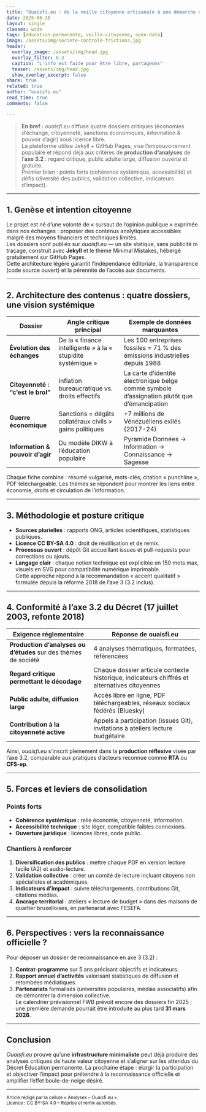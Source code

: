 ```yaml
---
title: "Ouaisfi.eu : de la veille citoyenne artisanale à une démarche d’analyse critique en règle"
date: 2025-06-30
layout: single
classes: wide
tags: [éducation-permanente, veille-citoyenne, open-data]
image: /assets/img/societe-controle-frictions.jpg  
header:
  overlay_image: /assets/img/head.jpg
  overlay_filter: 0.3
  caption: "L'info est faite pour être libre, partageons"
  teaser: /assets/img/head.jpg
  show_overlay_excerpt: false
share: true
related: true
author: "ouaisfi.eu"
read_time: true
comments: false

---
```


> **En bref :** _ouaisfi.eu_ diffuse quatre dossiers critiques (économies d’échange, citoyenneté, sanctions économiques, information & pouvoir d’agir) sous licence libre.  
> La plateforme utilise Jekyll + GitHub Pages, vise l’empouvoirement populaire et répond déjà aux critères de **production d’analyses** de l’**axe 3.2** : regard critique, public adulte large, diffusion ouverte et gratuite.  
> Premier bilan : points forts (cohérence systémique, accessibilité) et défis (diversité des publics, validation collective, indicateurs d’impact).  

---

## 1. Genèse et intention citoyenne  

Le projet est né d’une volonté de « sursaut de l’opinion publique » exprimée dans nos échanges : proposer des contenus analytiques accessibles malgré des moyens financiers et techniques limités.  
Les dossiers sont publiés sur *ouaisfi.eu* — un site statique, sans publicité ni traçage, construit avec **Jekyll** et le thème Minimal Mistakes, hébergé gratuitement sur GitHub Pages.  
Cette architecture légère garantit l’indépendance éditoriale, la transparence (code source ouvert) et la pérennité de l’accès aux documents.  
<!-- :contentReference[oaicite:1]{index=1} -->

---

## 2. Architecture des contenus : quatre dossiers, une vision systémique  

| Dossier | Angle critique principal | Exemple de données marquantes |
|---------|-------------------------|--------------------------------|
| **Évolution des échanges** | De la « finance intelligente » à la « stupidité systémique » | Les 100 entreprises fossiles = 71 % des émissions industrielles depuis 1988 |
| **Citoyenneté : “c’est le brol”** | Inflation bureaucratique vs. droits effectifs | La carte d’identité électronique belge comme symbole d’assignation plutôt que d’émancipation |
| **Guerre économique** | Sanctions = dégâts collatéraux civils > gains politiques | +7 millions de Vénézuéliens exilés (2017-24) |
| **Information & pouvoir d’agir** | Du modèle DIKW à l’éducation populaire | Pyramide Données → Information → Connaissance → Sagesse |

Chaque fiche combine : résumé vulgarisé, mots-clés, citation « punchline », PDF téléchargeable. Les thèmes se répondent pour montrer les liens entre économie, droits et circulation de l’information.  
<!-- :contentReference[oaicite:2]{index=2} -->

---

## 3. Méthodologie et posture critique  

* **Sources plurielles** : rapports ONG, articles scientifiques, statistiques publiques.  
* **Licence CC BY-SA 4.0** : droit de réutilisation et de remix.  
* **Processus ouvert** : dépôt Git accueillant issues et pull-requests pour corrections ou ajouts.  
* **Langage clair** : chaque notion technique est explicitée en 150 mots max, visuels en SVG pour compatibilité numérique imprimable.  
Cette approche répond à la recommandation « accent qualitatif » formulée depuis la réforme 2018 de l’axe 3 (3.2 inclus).  
<!-- :contentReference[oaicite:3]{index=3} -->

---

## 4. Conformité à l’axe 3.2 du Décret (17 juillet 2003, refonte 2018)  

| Exigence réglementaire | Réponse de ouaisfi.eu |
|------------------------|-----------------------|
| **Production d’analyses ou d’études** sur des thèmes de société | 4 analyses thématiques, formatées, référencées |
| **Regard critique permettant le décodage** | Chaque dossier articule contexte historique, indicateurs chiffrés et alternatives citoyennes |
| **Public adulte, diffusion large** | Accès libre en ligne, PDF téléchargeables, réseaux sociaux fédérés (Bluesky) |
| **Contribution à la citoyenneté active** | Appels à participation (issues Git), invitations à ateliers lecture budgétaire |

Ainsi, _ouaisfi.eu_ s’inscrit pleinement dans la **production réflexive** visée par l’axe 3.2, comparable aux pratiques d’acteurs reconnue comme **RTA** ou **CFS-ep**.  
<!-- :contentReference[oaicite:4]{index=4} -->

---

## 5. Forces et leviers de consolidation  

### Points forts  
* **Cohérence systémique** : relie économie, citoyenneté, information.  
* **Accessibilité technique** : site léger, compatible faibles connexions.  
* **Ouverture juridique** : licences libres, code public.  

### Chantiers à renforcer  
1. **Diversification des publics** : mettre chaque PDF en version lecture facile (A2) et audio-lecture.  
2. **Validation collective** : créer un comité de lecture incluant citoyens non spécialistes et académiques.  
3. **Indicateurs d’impact** : suivre téléchargements, contributions Git, citations médias.  
4. **Ancrage territorial** : ateliers « lecture de budget » dans des maisons de quartier bruxelloises, en partenariat avec FESEFA.  
<!-- :contentReference[oaicite:5]{index=5} -->

---

## 6. Perspectives : vers la reconnaissance officielle ?  

Pour déposer un dossier de reconnaissance en axe 3 (3.2) :  

1. **Contrat-programme** sur 5 ans précisant objectifs et indicateurs.  
2. **Rapport annuel d’activités** valorisant statistiques de diffusion et retombées médiatiques.  
3. **Partenariats** formalisés (universités populaires, médias associatifs) afin de démontrer la dimension collective.  
Le calendrier prévisionnel FWB prévoit encore des dossiers fin 2025 ; une première demande pourrait être introduite au plus tard **31 mars 2026**.  
<!-- :contentReference[oaicite:6]{index=6} -->

---

## Conclusion  

_Ouaisfi.eu_ prouve qu’une **infrastructure minimaliste** peut déjà produire des analyses critiques de haute valeur citoyenne et s’aligner sur les attendus du Décret Éducation permanente. La prochaine étape : élargir la participation et objectiver l’impact pour prétendre à la reconnaissance officielle et amplifier l’effet boule-de-neige désiré.

---

<small>Article rédigé par la cellule « Analyses – Ouaisfi.eu ».  
Licence : CC BY-SA 4.0 – Reprise et remix autorisés.</small>
